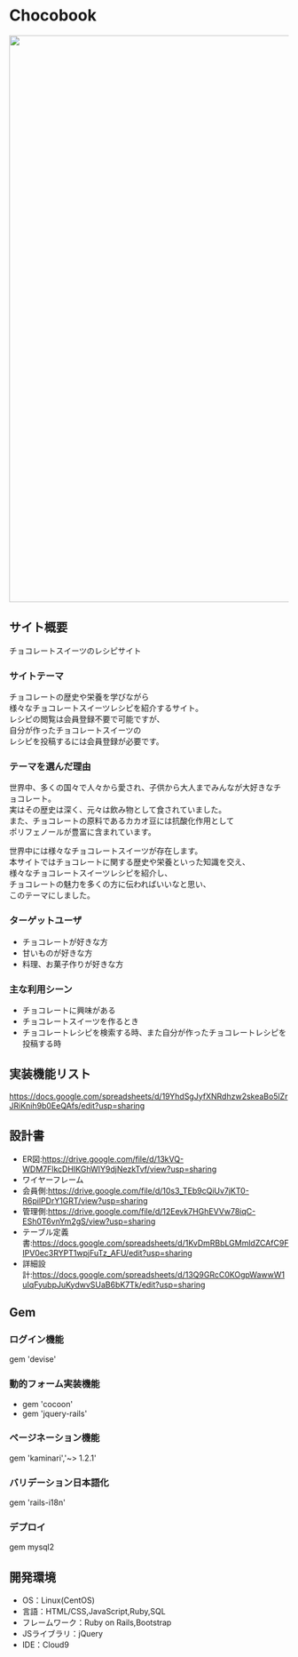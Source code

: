 # Chocobook

<img width="1020" src="chocobook.png">

## サイト概要
チョコレートスイーツのレシピサイト

### サイトテーマ
チョコレートの歴史や栄養を学びながら<br>
様々なチョコレートスイーツレシピを紹介するサイト。<br>
レシピの閲覧は会員登録不要で可能ですが、<br>
自分が作ったチョコレートスイーツの<br>
レシピを投稿するには会員登録が必要です。

### テーマを選んだ理由
世界中、多くの国々で人々から愛され、子供から大人までみんなが大好きなチョコレート。<br>
実はその歴史は深く、元々は飲み物として食されていました。<br>
また、チョコレートの原料であるカカオ豆には抗酸化作用として<br>
ポリフェノールが豊富に含まれています。

世界中には様々なチョコレートスイーツが存在します。<br>
本サイトではチョコレートに関する歴史や栄養といった知識を交え、<br>
様々なチョコレートスイーツレシピを紹介し、<br>
チョコレートの魅力を多くの方に伝わればいいなと思い、<br>
このテーマにしました。

### ターゲットユーザ
- チョコレートが好きな方
- 甘いものが好きな方
- 料理、お菓子作りが好きな方

### 主な利用シーン
- チョコレートに興味がある
- チョコレートスイーツを作るとき
- チョコレートレシピを検索する時、また自分が作ったチョコレートレシピを投稿する時

## 実装機能リスト
https://docs.google.com/spreadsheets/d/19YhdSgJyfXNRdhzw2skeaBo5lZrJRiKnih9b0EeQAfs/edit?usp=sharing

## 設計書
- ER図:https://drive.google.com/file/d/13kVQ-WDM7FlkcDHIKGhWIY9djNezkTvf/view?usp=sharing
- ワイヤーフレーム
- 会員側:https://drive.google.com/file/d/10s3_TEb9cQiUv7jKT0-R6pilPDrY1GRT/view?usp=sharing
- 管理側:https://drive.google.com/file/d/12Eevk7HGhEVVw78iqC-ESh0T6vnYm2gS/view?usp=sharing
- テーブル定義書:https://docs.google.com/spreadsheets/d/1KvDmRBbLGMmldZCAfC9FIPV0ec3RYPT1wpjFuTz_AFU/edit?usp=sharing
- 詳細設計:https://docs.google.com/spreadsheets/d/13Q9GRcC0KOgpWawwW1uIqFyubpJuKydwvSUaB6bK7Tk/edit?usp=sharing

## Gem

### ログイン機能
gem 'devise'

### 動的フォーム実装機能
- gem 'cocoon'
- gem 'jquery-rails'

### ページネーション機能
gem 'kaminari','~> 1.2.1'

### バリデーション日本語化
gem 'rails-i18n'

### デプロイ
gem mysql2

## 開発環境
- OS：Linux(CentOS)
- 言語：HTML/CSS,JavaScript,Ruby,SQL
- フレームワーク：Ruby on Rails,Bootstrap
- JSライブラリ：jQuery
- IDE：Cloud9

